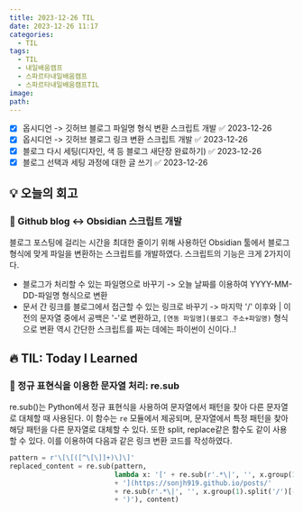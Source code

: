 ```yaml
---
title: 2023-12-26 TIL
date: 2023-12-26 11:17
categories:
  - TIL
tags:
  - TIL
  - 내일배움캠프
  - 스파르타내일배움캠프
  - 스파르타내일배움캠프TIL
image: 
path:
---
```


- [x] 옵시디언 -> 깃허브 블로그 파일명 형식 변환 스크립트 개발 ✅ 2023-12-26
- [x] 옵시디언 -> 깃허브 블로그 링크 변환 스크립트 개발 ✅ 2023-12-26
- [x] 블로그 다시 세팅(디자인, 색 등 블로그 새단장 완료하기) ✅ 2023-12-26
- [x] 블로그 선택과 세팅 과정에 대한 글 쓰기 ✅ 2023-12-26

## 💡 오늘의 회고
### 👀 Github blog <-> Obsidian 스크립트 개발
블로그 포스팅에 걸리는 시간을 최대한 줄이기 위해 사용하던 Obsidian 툴에서 블로그 형식에 맞게 파일을 변환하는 스크립트를 개발하였다. 스크립트의 기능은 크게 2가지이다.

+ 블로그가 처리할 수 있는 파일명으로 바꾸기 -> 오늘 날짜를 이용하여 YYYY-MM-DD-파일명 형식으로 변환
+ 문서 간 링크를 블로그에서 접근할 수 있는 링크로 바꾸기
	-> 마지막 '/' 이후와 | 이전의 문자열 중에서 공백은 '-'로 변환하고, `[연동 파일명](블로그 주소+파일명)` 형식으로 변환
역시 간단한 스크립트를 짜는 데에는 파이썬이 신이다..!


## 🔥 TIL: Today I Learned
### 👀 정규 표현식을 이용한 문자열 처리: re.sub
re.sub()는 Python에서 정규 표현식을 사용하여 문자열에서 패턴을 찾아 다른 문자열로 대체할 때 사용된다. 이 함수는 `re` 모듈에서 제공되며, 문자열에서 특정 패턴을 찾아 해당 패턴을 다른 문자열로 대체할 수 있다. 또한 split, replace같은 함수도 같이 사용할 수 있다.
이를 이용하여 다음과 같은 링크 변환 코드를 작성하였다.

```python
pattern = r'\[\[([^\[\]]+)\]\]'  
replaced_content = re.sub(pattern, 
						  lambda x: '[' + re.sub(r'.*\|', '', x.group(1)).split('/')[-1] 
						  + '](https://sonjh919.github.io/posts/' 
						  + re.sub(r'.*\|', '', x.group(1).split('/')[-1].replace(' ', '-') 
						  + ')'), content)
```
